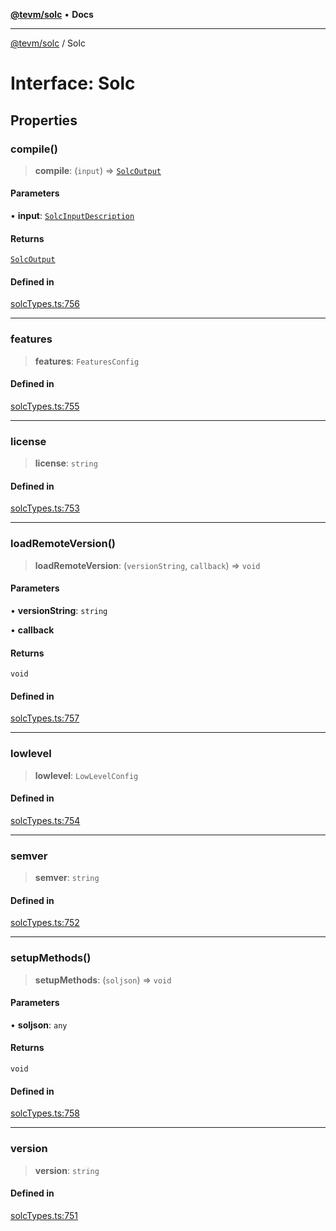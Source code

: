 [**@tevm/solc**](../README.md) • **Docs**

***

[@tevm/solc](../globals.md) / Solc

# Interface: Solc

## Properties

### compile()

> **compile**: (`input`) => [`SolcOutput`](../type-aliases/SolcOutput.md)

#### Parameters

• **input**: [`SolcInputDescription`](../type-aliases/SolcInputDescription.md)

#### Returns

[`SolcOutput`](../type-aliases/SolcOutput.md)

#### Defined in

[solcTypes.ts:756](https://github.com/evmts/tevm-monorepo/blob/main/bundler-packages/solc/src/solcTypes.ts#L756)

***

### features

> **features**: `FeaturesConfig`

#### Defined in

[solcTypes.ts:755](https://github.com/evmts/tevm-monorepo/blob/main/bundler-packages/solc/src/solcTypes.ts#L755)

***

### license

> **license**: `string`

#### Defined in

[solcTypes.ts:753](https://github.com/evmts/tevm-monorepo/blob/main/bundler-packages/solc/src/solcTypes.ts#L753)

***

### loadRemoteVersion()

> **loadRemoteVersion**: (`versionString`, `callback`) => `void`

#### Parameters

• **versionString**: `string`

• **callback**

#### Returns

`void`

#### Defined in

[solcTypes.ts:757](https://github.com/evmts/tevm-monorepo/blob/main/bundler-packages/solc/src/solcTypes.ts#L757)

***

### lowlevel

> **lowlevel**: `LowLevelConfig`

#### Defined in

[solcTypes.ts:754](https://github.com/evmts/tevm-monorepo/blob/main/bundler-packages/solc/src/solcTypes.ts#L754)

***

### semver

> **semver**: `string`

#### Defined in

[solcTypes.ts:752](https://github.com/evmts/tevm-monorepo/blob/main/bundler-packages/solc/src/solcTypes.ts#L752)

***

### setupMethods()

> **setupMethods**: (`soljson`) => `void`

#### Parameters

• **soljson**: `any`

#### Returns

`void`

#### Defined in

[solcTypes.ts:758](https://github.com/evmts/tevm-monorepo/blob/main/bundler-packages/solc/src/solcTypes.ts#L758)

***

### version

> **version**: `string`

#### Defined in

[solcTypes.ts:751](https://github.com/evmts/tevm-monorepo/blob/main/bundler-packages/solc/src/solcTypes.ts#L751)
